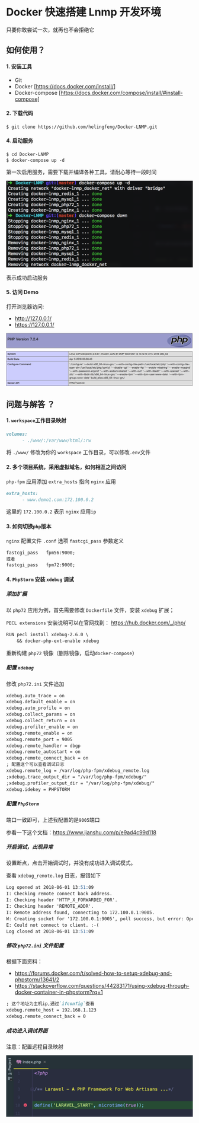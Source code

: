 # Docker 快速搭建 Lnmp 开发环境 

只要你敢尝试一次，就再也不会拒绝它

## 如何使用？

#### 1. 安装工具

- Git
- Docker [https://docs.docker.com/install/]
- Docker-compose [https://docs.docker.com/compose/install/#install-compose]

#### 2. 下载代码

```
$ git clone https://github.com/helingfeng/Docker-LNMP.git
```
    
#### 4. 启动服务

```
$ cd Docker-LNMP
$ docker-compose up -d
```

第一次启用服务，需要下载并编译各种工具，请耐心等待一段时间

![demo](./demo5.png)

表示成功启动服务

#### 5. 访问 Demo

打开浏览器访问:
- http://127.0.0.1/
- https://127.0.0.1/

![demo](./demo3.png)


## 问题与解答 ？

#### 1. `workspace`工作目录映射

```markdown
volumes:
      - ./www/:/var/www/html/:rw
```

将 `./www/` 修改为你的 `workspace` 工作目录，可以修改`.env`文件

#### 2. 多个项目系统，采用虚拟域名，如何相互之间访问

`php-fpm` 应用添加 `extra_hosts` 指向 `nginx` 应用

```markdown
extra_hosts:
      - www.demo1.com:172.100.0.2
```
这里的 `172.100.0.2` 表示 `nginx` 应用`ip`

#### 3. 如何切换`php`版本

`nginx` 配置文件 `.conf` 选项 `fastcgi_pass` 参数定义

```markdown
fastcgi_pass   fpm56:9000;
或者
fastcgi_pass   fpm72:9000;

```

#### 4. `PhpStorm` 安装 `xdebug` 调试

##### 添加扩展

以 `php72` 应用为例，首先需要修改 `Dockerfile` 文件，安装 `xdebug` 扩展；

`PECL extensions` 安装说明可以在官网找到：
https://hub.docker.com/_/php/

```markdown
RUN pecl install xdebug-2.6.0 \
    && docker-php-ext-enable xdebug
```
重新构建 `php72` 镜像（删除镜像，启动`docker-compose`）

##### 配置 `xdebug`

修改 `php72.ini` 文件追加
```markdown
xdebug.auto_trace = on
xdebug.default_enable = on
xdebug.auto_profile = on
xdebug.collect_params = on
xdebug.collect_return = on
xdebug.profiler_enable = on
xdebug.remote_enable = on
xdebug.remote_port = 9005
xdebug.remote_handler = dbgp
xdebug.remote_autostart = on
xdebug.remote_connect_back = on
; 配置这个可以查看调试日志
xdebug.remote_log = /var/log/php-fpm/xdebug_remote.log
;xdebug.trace_output_dir = "/var/log/php-fpm/xdebug/"
;xdebug.profiler_output_dir = "/var/log/php-fpm/xdebug/"
xdebug.idekey = PHPSTORM
```

##### 配置 `PhpStorm`

端口一致即可，上述我配置的是`9005`端口

参看一下这个文档：https://www.jianshu.com/p/e9ad4c99d118

##### 开启调试，出现异常

设置断点，点击开始调试时，并没有成功进入调试模式。

查看 `xdebug_remote.log` 日志，报错如下

```markdown
Log opened at 2018-06-01 13:51:09
I: Checking remote connect back address.
I: Checking header 'HTTP_X_FORWARDED_FOR'.
I: Checking header 'REMOTE_ADDR'.
I: Remote address found, connecting to 172.100.0.1:9005.
W: Creating socket for '172.100.0.1:9005', poll success, but error: Operation now in progress (29).
E: Could not connect to client. :-(
Log closed at 2018-06-01 13:51:09
```

##### 修改 `php72.ini` 文件配置

根据下面资料：

- https://forums.docker.com/t/solved-how-to-setup-xdebug-and-phpstorm/13641/2
- https://stackoverflow.com/questions/44283171/using-xdebug-through-docker-container-in-phpstorm?rq=1

```markdown
; 这个地址为主机ip,通过`ifconfig`查看
xdebug.remote_host = 192.168.1.123
xdebug.remote_connect_back = 0
```
 
##### 成功进入调试界面

注意：配置远程目录映射

![](./demo4.png)